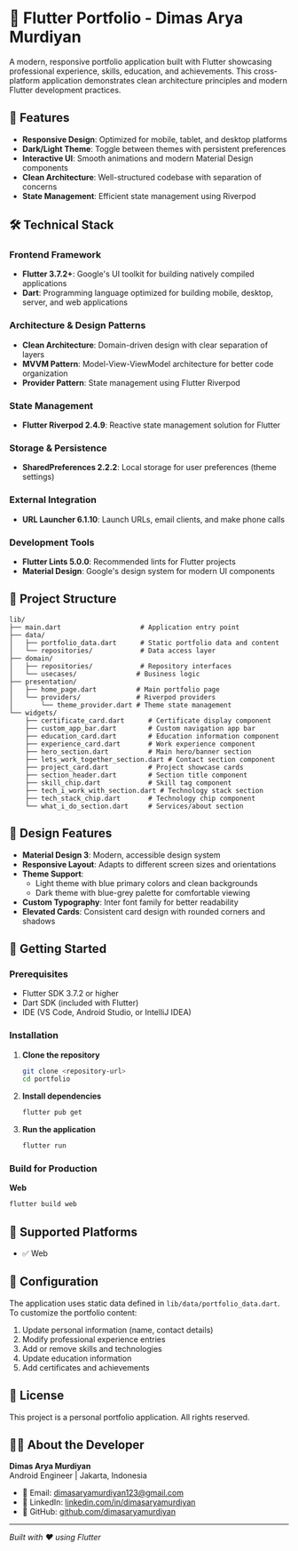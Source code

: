 # 📱 Flutter Portfolio - Dimas Arya Murdiyan

A modern, responsive portfolio application built with Flutter showcasing professional experience, skills, education, and achievements. This cross-platform application demonstrates clean architecture principles and modern Flutter development practices.

## 🚀 Features

- **Responsive Design**: Optimized for mobile, tablet, and desktop platforms
- **Dark/Light Theme**: Toggle between themes with persistent preferences
- **Interactive UI**: Smooth animations and modern Material Design components
- **Clean Architecture**: Well-structured codebase with separation of concerns
- **State Management**: Efficient state management using Riverpod

## 🛠️ Technical Stack

### **Frontend Framework**
- **Flutter 3.7.2+**: Google's UI toolkit for building natively compiled applications
- **Dart**: Programming language optimized for building mobile, desktop, server, and web applications

### **Architecture & Design Patterns**
- **Clean Architecture**: Domain-driven design with clear separation of layers
- **MVVM Pattern**: Model-View-ViewModel architecture for better code organization
- **Provider Pattern**: State management using Flutter Riverpod

### **State Management**
- **Flutter Riverpod 2.4.9**: Reactive state management solution for Flutter

### **Storage & Persistence**
- **SharedPreferences 2.2.2**: Local storage for user preferences (theme settings)

### **External Integration**
- **URL Launcher 6.1.10**: Launch URLs, email clients, and make phone calls

### **Development Tools**
- **Flutter Lints 5.0.0**: Recommended lints for Flutter projects
- **Material Design**: Google's design system for modern UI components

## 📁 Project Structure

```
lib/
├── main.dart                    # Application entry point
├── data/
│   ├── portfolio_data.dart      # Static portfolio data and content
│   └── repositories/            # Data access layer
├── domain/
│   ├── repositories/            # Repository interfaces
│   └── usecases/               # Business logic
├── presentation/
│   ├── home_page.dart          # Main portfolio page
│   └── providers/              # Riverpod providers
│       └── theme_provider.dart # Theme state management
└── widgets/
    ├── certificate_card.dart      # Certificate display component
    ├── custom_app_bar.dart        # Custom navigation app bar
    ├── education_card.dart        # Education information component
    ├── experience_card.dart       # Work experience component
    ├── hero_section.dart          # Main hero/banner section
    ├── lets_work_together_section.dart # Contact section component
    ├── project_card.dart          # Project showcase cards
    ├── section_header.dart        # Section title component
    ├── skill_chip.dart            # Skill tag component
    ├── tech_i_work_with_section.dart # Technology stack section
    ├── tech_stack_chip.dart       # Technology chip component
    └── what_i_do_section.dart     # Services/about section
```

## 🎨 Design Features

- **Material Design 3**: Modern, accessible design system
- **Responsive Layout**: Adapts to different screen sizes and orientations
- **Theme Support**: 
  - Light theme with blue primary colors and clean backgrounds
  - Dark theme with blue-grey palette for comfortable viewing
- **Custom Typography**: Inter font family for better readability
- **Elevated Cards**: Consistent card design with rounded corners and shadows

## 🚀 Getting Started

### Prerequisites
- Flutter SDK 3.7.2 or higher
- Dart SDK (included with Flutter)
- IDE (VS Code, Android Studio, or IntelliJ IDEA)

### Installation

1. **Clone the repository**
   ```bash
   git clone <repository-url>
   cd portfolio
   ```

2. **Install dependencies**
   ```bash
   flutter pub get
   ```

3. **Run the application**
   ```bash
   flutter run
   ```

### Build for Production

**Web**
```bash
flutter build web
```

## 📱 Supported Platforms

- ✅ Web

## 🔧 Configuration

The application uses static data defined in `lib/data/portfolio_data.dart`. To customize the portfolio content:

1. Update personal information (name, contact details)
2. Modify professional experience entries
3. Add or remove skills and technologies
4. Update education information
5. Add certificates and achievements

## 📄 License

This project is a personal portfolio application. All rights reserved.

## 👨‍💻 About the Developer

**Dimas Arya Murdiyan**  
Android Engineer | Jakarta, Indonesia

- 📧 Email: dimasaryamurdiyan123@gmail.com
- 🔗 LinkedIn: [linkedin.com/in/dimasaryamurdiyan](https://linkedin.com/in/dimasaryamurdiyan)
- 🐙 GitHub: [github.com/dimasaryamurdiyan](https://github.com/dimasaryamurdiyan)

---

*Built with ❤️ using Flutter*
